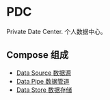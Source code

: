 # PDC

Private Date Center.
个人数据中心。

## Compose 组成

* [Data Source 数据源](Source/README.md)
* [Data Pipe 数据管道](Pipe/README.md)
* [Data Store 数据存储](Store/README.md)
